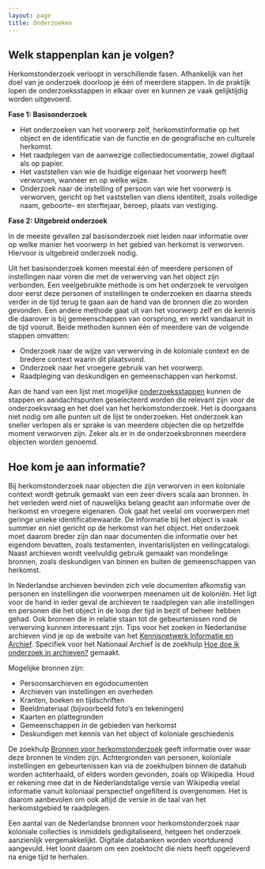 ```yaml
---
layout: page
title: Onderzoeken
---
```


## Welk stappenplan kan je volgen?
    
Herkomstonderzoek verloopt in verschillende fasen. Afhankelijk van het doel van je onderzoek doorloop je één of meerdere stappen. In de praktijk lopen de onderzoeksstappen in elkaar over en kunnen ze vaak gelijktijdig worden uitgevoerd.
    
**Fase 1: Basisonderzoek**
    
- Het onderzoeken van het voorwerp zelf, herkomstinformatie op het object en de identificatie van de functie en de geografische en culturele herkomst.
- Het raadplegen van de aanwezige collectiedocumentatie, zowel digitaal als op papier.
- Het vaststellen van wie de huidige eigenaar het voorwerp heeft verworven, wanneer en op welke wijze.
- Onderzoek naar de instelling of persoon van wie het voorwerp is verworven, gericht op het vaststellen van diens identiteit, zoals volledige naam, geboorte- en sterftejaar, beroep, plaats van vestiging.
    
**Fase 2: Uitgebreid onderzoek**
   
In de meeste gevallen zal basisonderzoek niet leiden naar informatie over op welke manier het voorwerp in het gebied van herkomst is verworven. Hiervoor is uitgebreid onderzoek nodig. 
    
Uit het basisonderzoek komen meestal één of meerdere personen of instellingen naar voren die met de verwerving van het object zijn verbonden. Een veelgebruikte methode is om het onderzoek te vervolgen door eerst deze personen of instellingen te onderzoeken en daarna steeds verder in de tijd terug te gaan aan de hand van de bronnen die zo worden gevonden. Een andere methode gaat uit van het voorwerp zelf en de kennis die daarover is bij gemeenschappen van oorsprong, en werkt vandaaruit in de tijd vooruit. Beide methoden kunnen één of meerdere van de volgende stappen omvatten:
    
- Onderzoek naar de wijze van verwerving in de koloniale context en de bredere context waarin dit plaatsvond.
- Onderzoek naar het vroegere gebruik van het voorwerp.
- Raadpleging van deskundigen en gemeenschappen van herkomst.
    
Aan de hand van een lijst met mogelijke [onderzoeksstappen]() kunnen de stappen en aandachtspunten geselecteerd worden die relevant zijn voor de onderzoeksvraag en het doel van het herkomstonderzoek. Het is doorgaans niet nodig om alle punten uit de lijst te onderzoeken. Het onderzoek kan sneller verlopen als er sprake is van meerdere objecten die op hetzelfde moment verworven zijn. Zeker als er in de onderzoeksbronnen meerdere objecten worden genoemd.
    
## Hoe kom je aan informatie?
    
Bij herkomstonderzoek naar objecten die zijn verworven in een koloniale context wordt gebruik gemaakt van een zeer divers scala aan bronnen. In het verleden werd niet of nauwelijks belang geacht aan informatie over de herkomst en vroegere eigenaren. Ook gaat het veelal om voorwerpen met geringe unieke identificatiewaarde. De informatie bij het object is vaak summier en niet gericht op de herkomst van het object. Het onderzoek moet daarom breder zijn dan naar documenten die informatie over het eigendom bevatten, zoals testamenten, inventarislijsten en veilingcatalogi. Naast archieven wordt veelvuldig gebruik gemaakt van mondelinge bronnen, zoals deskundigen van binnen en buiten de gemeenschappen van herkomst.
    
In Nederlandse archieven bevinden zich vele documenten afkomstig van personen en instellingen die voorwerpen meenamen uit de koloniën. Het ligt voor de hand in ieder geval de archieven te raadplegen van alle instellingen en personen die het object in de loop der tijd in bezit of beheer hebben gehad. Ook bronnen die in relatie staan tot de gebeurtenissen rond de verwerving kunnen interessant zijn. Tips voor het zoeken in Nederlandse archieven vind je op de website van het [Kennisnetwerk Informatie en Archief](http://kia.pleio.nl/archieftips). Specifiek voor het Nationaal Archief is de zoekhulp [Hoe doe ik onderzoek in archieven?](https://www.nationaalarchief.nl/onderzoeken/hoe-doe-ik-onderzoek-in-archieven) gemaakt.
    
Mogelijke bronnen zijn:
    
- Persoonsarchieven en egodocumenten
- Archieven van instellingen en overheden
- Kranten, boeken en tijdschriften
- Beeldmateriaal (bijvoorbeeld foto’s en tekeningen)
- Kaarten en plattegronden
- Gemeenschappen in de gebieden van herkomst
- Deskundigen met kennis van het object of koloniale geschiedenis
   
De zoekhulp [Bronnen voor herkomstonderzoek](niveau1/Dutch/Sources_20240425.yml) geeft informatie over waar deze bronnen te vinden zijn. Achtergronden van personen, koloniale instellingen en gebeurtenissen kan via de zoekhulpen binnen de datahub worden achterhaald, of elders worden gevonden, zoals op Wikipedia. Houd er rekening mee dat in de Nederlandstalige versie van Wikipedia veelal informatie vanuit koloniaal perspectief ongefilterd is overgenomen. Het is daarom aanbevolen om ook altijd de versie in de taal van het herkomstgebied te raadplegen.

Een aantal van de Nederlandse bronnen voor herkomstonderzoek naar koloniale collecties is inmiddels gedigitaliseerd, hetgeen het onderzoek aanzienlijk vergemakkelijkt. Digitale databanken worden voortdurend aangevuld. Het loont daarom om een zoektocht die niets heeft opgeleverd na enige tijd te herhalen.
